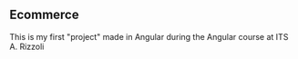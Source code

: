 ## Ecommerce
This is my first "project" made in Angular during the Angular course at ITS A. Rizzoli
